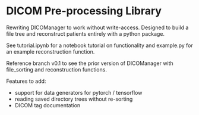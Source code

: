 # DICOM Pre-processing Library

Rewriting DICOManager to work without write-access. Designed to build a file tree and reconstruct patients entirely with a python package.

See tutorial.ipynb for a notebook tutorial on functionality and example.py for an example reconstruction function.

Reference branch v0.1 to see the prior version of DICOManager with file_sorting and reconstruction functions.

Features to add:
* support for data generators for pytorch / tensorflow
* reading saved directory trees without re-sorting
* DICOM tag documentation
